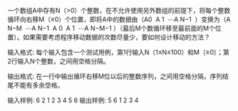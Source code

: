 一个数组A中存有N（>0）个整数，在不允许使用另外数组的前提下，将每个整数循环向右移M（≥0）个位置，即将A中的数据由（A
​0
​​ A
​1
​​ ⋯A
​N−1
​​ ）变换为（A
​N−M
​​ ⋯A
​N−1
​​ A
​0
​​ A
​1
​​ ⋯A
​N−M−1
​​ ）（最后M个数循环移至最前面的M个位置）。如果需要考虑程序移动数据的次数尽量少，要如何设计移动的方法？

输入格式:
每个输入包含一个测试用例，第1行输入N（1≤N≤100）和M（≥0）；第2行输入N个整数，之间用空格分隔。

输出格式:
在一行中输出循环右移M位以后的整数序列，之间用空格分隔，序列结尾不能有多余空格。

输入样例:
6 2
1 2 3 4 5 6
输出样例:
5 6 1 2 3 4